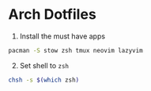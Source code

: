 # Arch Dotfiles
1. Install the must have apps
```bash
pacman -S stow zsh tmux neovim lazyvim
```

2. Set shell to `zsh` 
```bash
chsh -s $(which zsh)
```
